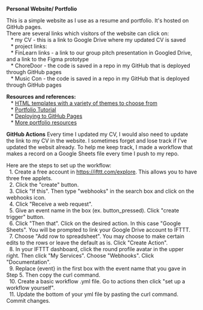 **Personal Website/ Portfolio**

This is a simple website as I use as a resume and portfolio. It's hosted on GitHub pages. \
There are several links which visitors of the website can click on:\
	&nbsp;&nbsp; * my CV - this is a link to Google Drive where my updated CV is saved\
	&nbsp;&nbsp; * project links:\
	&nbsp;&nbsp; * FinLearn links - a link to our group pitch presentation in Googled Drive, and a link to the Figma prototype\
	&nbsp;&nbsp; * ChoreDoor - the code is saved in a repo in my GitHub that is deployed through GitHub pages\
	&nbsp;&nbsp; * Music Con - the code is saved in a repo in my GitHub that is deployed through GitHub pages
	
**Resources and references:**\
	&nbsp;&nbsp; * [HTML templates with a variety of themes to choose from](https://html5up.net/) \
	&nbsp;&nbsp; * [Portfolio Tutorial](https://www.youtube.com/watch?v=u-RLu_8kwA0&t=137s) \
	&nbsp;&nbsp; * [Deploying to GitHub Pages](https://www.codecademy.com/articles/f1-u3-github-pages) \
	&nbsp;&nbsp; * [More portfolio resources](https://discuss.codecademy.com/t/guide-how-to-build-a-web-dev-portfolio/394816?utm_source=youtube&utm_medium=organic-social&utm_campaign=codecademy_101_series&utm_content=yt_remembering_what_you_learn) 
	
**GitHub Actions**
Every time I updated my CV, I would also need to update the link to my CV in the website. I sometimes forget and lose track if I've updated the websit already. To help me keep track, I made a workflow that makes a record on a Google Sheets file every time I push to my repo.

Here are the steps to set up the workflow:\
&nbsp;&nbsp;1. Create a free account in https://ifttt.com/explore. This allows you to have three free applets.\
&nbsp;&nbsp;2. Click the "create" button.\
&nbsp;&nbsp;3. Click "If this". Then type "webhooks" in the search box and click on the webhooks icon.\
&nbsp;&nbsp;4. Click "Receive a web request".\
&nbsp;&nbsp;5. Give an event name in the box (ex. button_pressed). Click "create trigger" button.\
&nbsp;&nbsp;6. Click "Then that". Click on the desired action. In this case "Google Sheets". You will be prompted to link your Google Drive account to IFTTT.\
&nbsp;&nbsp;7. Choose "Add row to spreadsheet". You may choose to make certain edits to the rows or leave the default as is. Click "Create Action".\
&nbsp;&nbsp;8. In your IFTTT dashboard, click the round profile avatar in the upper right. Then click "My Services". Choose "Webhooks". Click "Documentation".\
&nbsp;&nbsp;9. Replace {event} in the first box with the event name that you gave in Step 5. Then copy the curl command.\
&nbsp;&nbsp;10. Create a basic workflow .yml file. Go to actions then click "set up a workflow yourself". \
&nbsp;&nbsp;11. Update the bottom of your yml file by pasting the curl command. Commit changes. 






